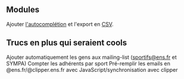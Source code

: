 ## Modules

Ajouter [l'autocomplétion](http://django-autocomplete-light.readthedocs.org/en/latest/) et l'export en [CSV](https://github.com/fusionbox/django-separated).

## Trucs en plus qui seraient cools

Ajouter automatiquement les gens aux mailing-list (sportifs@ens.fr et SYMPA)
Compter les adhérents par sport
Pré-remplir les emails en @ens.fr/@clipper.ens.fr avec JavaScript/synchronisation avec clipper


